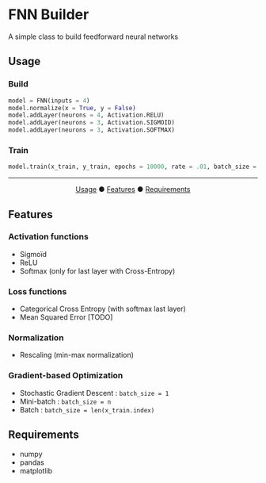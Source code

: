 <h1>FNN Builder</h1>

A simple class to build feedforward neural networks</br>

<a name="usage"/>

## Usage

### Build

```python
model = FNN(inputs = 4)
model.normalize(x = True, y = False)
model.addLayer(neurons = 4, Activation.RELU)
model.addLayer(neurons = 3, Activation.SIGMOID)
model.addLayer(neurons = 3, Activation.SOFTMAX)
```
### Train

```python
model.train(x_train, y_train, epochs = 10000, rate = .01, batch_size = 5)
```

---
<div align="center">
  
[Usage](#usage) 
● [Features](#features) 
● [Requirements](#requirements) 

</div>

<a name="features"/>

## Features

### Activation functions
- Sigmoïd
- ReLU
- Softmax (only for last layer with Cross-Entropy)

### Loss functions
- Categorical Cross Entropy (with softmax last layer)
- Mean Squared Error [TODO]

### Normalization
- Rescaling (min-max normalization)

### Gradient-based Optimization
- Stochastic Gradient Descent : `batch_size = 1`
- Mini-batch : `batch_size = n` 
- Batch :  `batch_size = len(x_train.index)`



<a name="requirements"/>

## Requirements
- numpy
- pandas
- matplotlib
